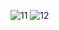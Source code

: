 ![11](https://github.com/user-attachments/assets/a439e0c9-c86e-42fb-929c-9aa8f6392a90)
![12](https://github.com/user-attachments/assets/f2c505bd-f069-484f-9c92-9e6640034c92)

